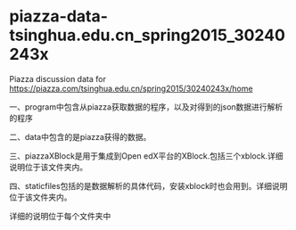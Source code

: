 # piazza-data-tsinghua.edu.cn_spring2015_30240243x
Piazza discussion data for https://piazza.com/tsinghua.edu.cn/spring2015/30240243x/home

一、program中包含从piazza获取数据的程序，以及对得到的json数据进行解析的程序

二、data中包含的是piazza获得的数据。

三、piazzaXBlock是用于集成到Open edX平台的XBlock.包括三个xblock.详细说明位于该文件夹内。

四、staticfiles包括的是数据解析的具体代码，安装xblock时也会用到。详细说明位于该文件夹内。

详细的说明位于每个文件夹中
